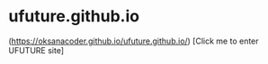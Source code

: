 # ufuture.github.io

(https://oksanacoder.github.io/ufuture.github.io/) [Click me to enter UFUTURE site]
